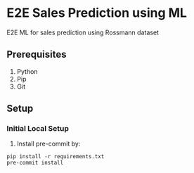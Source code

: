 # E2E Sales Prediction using ML
E2E ML for sales prediction using Rossmann dataset

## Prerequisites
1. Python
2. Pip
3. Git


## Setup
### Initial Local Setup
1. Install pre-commit by:
```
pip install -r requirements.txt
pre-commit install
```
